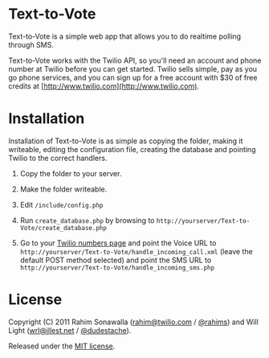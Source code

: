 Text-to-Vote
============

Text-to-Vote is a simple web app that allows you to do realtime polling through
SMS.

Text-to-Vote works with the Twilio API, so you'll need an account and phone 
number at Twilio before you can get started. Twilio sells simple, pay as you 
go phone services, and you can sign up for a free account with $30 of free 
credits at [http://www.twilio.com](http://www.twilio.com).

Installation
============

Installation of Text-to-Vote is as simple as copying the folder, making it 
writeable, editing the configuration file, creating the database and pointing 
Twilio to the correct handlers.

1. Copy the folder to your server.

2. Make the folder writeable.

3. Edit `/include/config.php`

4. Run `create_database.php` by browsing to `http://yourserver/Text-to-Vote/create_database.php`

5. Go to your [Twilio numbers page](https://www.twilio.com/user/account/phone-numbers/) 
   and point the Voice URL to `http://yourserver/Text-to-Vote/handle_incoming_call.xml`
   (leave the default POST method selected) and point the SMS URL to
   `http://yourserver/Text-to-Vote/handle_incoming_sms.php`

License
=======

Copyright (C) 2011 Rahim Sonawalla ([rahim@twilio.com](mailto:rahim@twilio.com) / [@rahims](http://twitter.com/rahims)) and Will Light ([wrl@illest.net](mailto:wrl@illest.net) / [@dudestache](http://twitter.com/dudestache)).

Released under the [MIT license](http://www.opensource.org/licenses/mit-license.php).
